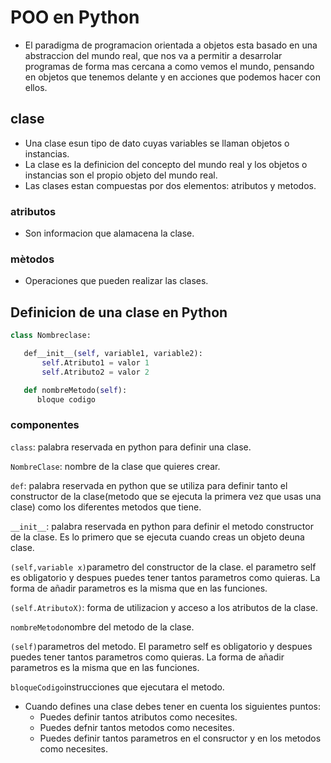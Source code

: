 # POO en Python 

- El paradigma de programacion orientada a objetos esta basado en una abstraccion del mundo real, que nos va a permitir a desarrolar programas de forma mas cercana a como vemos el mundo, pensando en objetos que tenemos delante y en acciones que podemos hacer con ellos.

## clase

- Una clase esun tipo de dato cuyas variables se llaman objetos o instancias.
- La clase es la definicion del concepto del mundo real y los objetos o instancias son el propio  objeto del mundo real.
- Las clases estan compuestas por dos elementos: atributos y metodos.

### atributos
- Son informacion que alamacena la clase.

### mètodos
- Operaciones que pueden realizar las clases.

## Definicion de una clase en Python
```python
class Nombreclase:

   def__init__(self, variable1, variable2):
       self.Atributo1 = valor 1
       self.Atributo2 = valor 2

   def nombreMetodo(self):
      bloque codigo
```


### componentes

```class```: palabra reservada en python para definir una clase.

```NombreClase```: nombre de la clase que quieres crear.

```def```: palabra reservada en python que se utiliza para definir tanto el constructor de la clase(metodo que se ejecuta la primera vez que usas una clase) como los diferentes metodos que tiene.

```__init__```: palabra reservada en python para definir el metodo constructor de la clase. Es lo primero que se ejecuta cuando creas un objeto deuna clase.

```(self,variable x)```parametro del constructor de la clase. el parametro self es obligatorio y despues puedes tener tantos parametros como quieras. La forma de añadir parametros es la misma que en las funciones.

```(self.AtributoX)```: forma de utilizacion y acceso a los atributos de la clase.

```nombreMetodo```nombre del metodo de la clase.

```(self)```parametros del metodo. El parametro self es obligatorio y despues puedes tener tantos parametros como quieras. La forma de añadir parametros es la misma que en las funciones.

```bloqueCodigo```instrucciones que ejecutara el metodo.

- Cuando defines una clase debes tener en cuenta los siguientes puntos:
     - Puedes definir tantos atributos como necesites.
     - Puedes defnir tantos metodos como necesites.
     - Puedes definir tantos parametros en el consructor y en los metodos como necesites.
     



